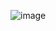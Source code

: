 ![image](https://github.com/JapnoorHere/todo-list/assets/109523523/d933495b-eff0-4323-b5ab-70085d502f95)


